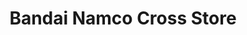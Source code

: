 ---
title: "Bandai Namco Cross Store"
url: /birmingham/bandai-namco-cross-store/
shop: collector
---